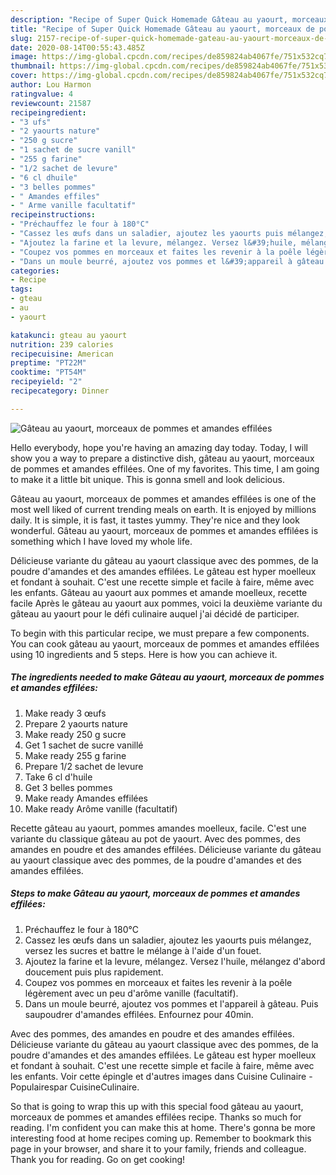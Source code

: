```yaml
---
description: "Recipe of Super Quick Homemade Gâteau au yaourt, morceaux de pommes et amandes effilées"
title: "Recipe of Super Quick Homemade Gâteau au yaourt, morceaux de pommes et amandes effilées"
slug: 2157-recipe-of-super-quick-homemade-gateau-au-yaourt-morceaux-de-pommes-et-amandes-effilees
date: 2020-08-14T00:55:43.485Z
image: https://img-global.cpcdn.com/recipes/de859824ab4067fe/751x532cq70/gateau-au-yaourt-morceaux-de-pommes-et-amandes-effilees-photo-principale-de-la-recette.jpg
thumbnail: https://img-global.cpcdn.com/recipes/de859824ab4067fe/751x532cq70/gateau-au-yaourt-morceaux-de-pommes-et-amandes-effilees-photo-principale-de-la-recette.jpg
cover: https://img-global.cpcdn.com/recipes/de859824ab4067fe/751x532cq70/gateau-au-yaourt-morceaux-de-pommes-et-amandes-effilees-photo-principale-de-la-recette.jpg
author: Lou Harmon
ratingvalue: 4
reviewcount: 21587
recipeingredient:
- "3 ufs"
- "2 yaourts nature"
- "250 g sucre"
- "1 sachet de sucre vanill"
- "255 g farine"
- "1/2 sachet de levure"
- "6 cl dhuile"
- "3 belles pommes"
- " Amandes effiles"
- " Arme vanille facultatif"
recipeinstructions:
- "Préchauffez le four à 180°C"
- "Cassez les œufs dans un saladier, ajoutez les yaourts puis mélangez, versez les sucres et battre le mélange à l&#39;aide d&#39;un fouet."
- "Ajoutez la farine et la levure, mélangez. Versez l&#39;huile, mélangez d&#39;abord doucement puis plus rapidement."
- "Coupez vos pommes en morceaux et faites les revenir à la poêle légèrement avec un peu d&#39;arôme vanille (facultatif)."
- "Dans un moule beurré, ajoutez vos pommes et l&#39;appareil à gâteau. Puis saupoudrer d&#39;amandes effilées. Enfournez pour 40min."
categories:
- Recipe
tags:
- gteau
- au
- yaourt

katakunci: gteau au yaourt 
nutrition: 239 calories
recipecuisine: American
preptime: "PT22M"
cooktime: "PT54M"
recipeyield: "2"
recipecategory: Dinner

---
```



![Gâteau au yaourt, morceaux de pommes et amandes effilées](https://img-global.cpcdn.com/recipes/de859824ab4067fe/751x532cq70/gateau-au-yaourt-morceaux-de-pommes-et-amandes-effilees-photo-principale-de-la-recette.jpg)

Hello everybody, hope you're having an amazing day today. Today, I will show you a way to prepare a distinctive dish, gâteau au yaourt, morceaux de pommes et amandes effilées. One of my favorites. This time, I am going to make it a little bit unique. This is gonna smell and look delicious.

Gâteau au yaourt, morceaux de pommes et amandes effilées is one of the most well liked of current trending meals on earth. It is enjoyed by millions daily. It is simple, it is fast, it tastes yummy. They're nice and they look wonderful. Gâteau au yaourt, morceaux de pommes et amandes effilées is something which I have loved my whole life.

Délicieuse variante du gâteau au yaourt classique avec des pommes, de la poudre d&#39;amandes et des amandes effilées. Le gâteau est hyper moelleux et fondant à souhait. C&#39;est une recette simple et facile à faire, même avec les enfants. Gâteau au yaourt aux pommes et amande moelleux, recette facile Après le gâteau au yaourt aux pommes, voici la deuxième variante du gâteau au yaourt pour le défi culinaire auquel j&#39;ai décidé de participer.


To begin with this particular recipe, we must prepare a few components. You can cook gâteau au yaourt, morceaux de pommes et amandes effilées using 10 ingredients and 5 steps. Here is how you can achieve it.

<!--inarticleads1-->

##### The ingredients needed to make Gâteau au yaourt, morceaux de pommes et amandes effilées:

1. Make ready 3 œufs
1. Prepare 2 yaourts nature
1. Make ready 250 g sucre
1. Get 1 sachet de sucre vanillé
1. Make ready 255 g farine
1. Prepare 1/2 sachet de levure
1. Take 6 cl d&#39;huile
1. Get 3 belles pommes
1. Make ready  Amandes effilées
1. Make ready  Arôme vanille (facultatif)


Recette gâteau au yaourt, pommes amandes moelleux, facile. C&#39;est une variante du classique gâteau au pot de yaourt. Avec des pommes, des amandes en poudre et des amandes effilées. Délicieuse variante du gâteau au yaourt classique avec des pommes, de la poudre d&#39;amandes et des amandes effilées. 

<!--inarticleads2-->

##### Steps to make Gâteau au yaourt, morceaux de pommes et amandes effilées:

1. Préchauffez le four à 180°C
1. Cassez les œufs dans un saladier, ajoutez les yaourts puis mélangez, versez les sucres et battre le mélange à l&#39;aide d&#39;un fouet.
1. Ajoutez la farine et la levure, mélangez. Versez l&#39;huile, mélangez d&#39;abord doucement puis plus rapidement.
1. Coupez vos pommes en morceaux et faites les revenir à la poêle légèrement avec un peu d&#39;arôme vanille (facultatif).
1. Dans un moule beurré, ajoutez vos pommes et l&#39;appareil à gâteau. Puis saupoudrer d&#39;amandes effilées. Enfournez pour 40min.


Avec des pommes, des amandes en poudre et des amandes effilées. Délicieuse variante du gâteau au yaourt classique avec des pommes, de la poudre d&#39;amandes et des amandes effilées. Le gâteau est hyper moelleux et fondant à souhait. C&#39;est une recette simple et facile à faire, même avec les enfants. Voir cette épingle et d&#39;autres images dans Cuisine Culinaire - Populairespar CuisineCulinaire. 

So that is going to wrap this up with this special food gâteau au yaourt, morceaux de pommes et amandes effilées recipe. Thanks so much for reading. I'm confident you can make this at home. There's gonna be more interesting food at home recipes coming up. Remember to bookmark this page in your browser, and share it to your family, friends and colleague. Thank you for reading. Go on get cooking!
